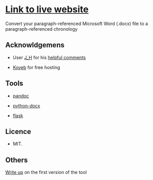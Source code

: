 # [Link to live website](https://generate-chronology.3willows.xyz/)

Convert your paragraph-referenced Microsoft Word (.docx) file to a paragraph-referenced chronology

## Acknowldgemens

- User [J_H](https://codereview.stackexchange.com/users/145459/j-h) for his [helpful comments](https://codereview.stackexchange.com/questions/294181/flask-app-that-generates-word-chronology-from-word-document)

- [Koyeb](https://www.koyeb.com/) for free hosting

## Tools

- [pandoc](https://pandoc.org/)
  
- [python-docx](https://python-docx.readthedocs.io/en/latest/)

- [flask](https://flask.palletsprojects.com/en/stable/)

## Licence

- MIT.

## Others

[Write up](https://technical-blog.3willows.xyz/2024-10-21-generate-chronology-first-steps/) on the first version of the tool

